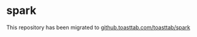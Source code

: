 # spark
This repository has been migrated to [github.toasttab.com/toasttab/spark](https://github.toasttab.com/toasttab/spark)